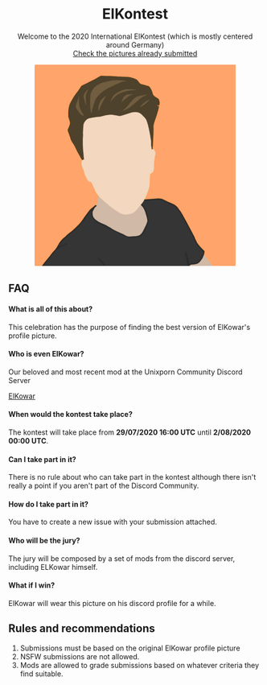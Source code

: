 <h1 align="center">ElKontest</h1>
<p align="center" >Welcome to the 2020 International ElKontest
(which is mostly centered around Germany)
<br>
<a href="/SUBMISSIONS.md">Check the pictures already submitted</a>
</p>


<p align="center">
  <img width="400" src="template.png">
</p>


## FAQ
#### What is all of this about?
This celebration has the purpose of finding the best version of ElKowar's profile picture. 

#### Who is even ElKowar?
Our beloved and most recent mod at the Unixporn Community Discord Server

[ElKowar](https://github.com/ElKowar "ElKowar")


#### When would the kontest take place?
The kontest will take place from **29/07/2020 16:00 UTC** until **2/08/2020 00:00 UTC**.

#### Can I take part in it?
There is no rule about who can take part in the kontest although there isn't really a point if you aren't part of the Discord Community.

#### How do I take part in it?
You have to create a new issue with your submission attached. 

#### Who will be the jury?
The jury will be composed by a set of mods from the discord server, including ELKowar himself.

#### What if I win?
ElKowar will wear this picture on his discord profile for a while.


## Rules and recommendations
1. Submissions must be based on the original ElKowar profile picture
2. NSFW submissions are not allowed. 
3. Mods are allowed to grade submissions based on whatever criteria they find suitable.
